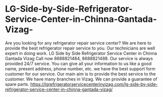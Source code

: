 # LG-Side-by-Side-Refrigerator-Service-Center-in-Chinna-Gantada-Vizag-
Are you looking for any refrigerator repair service center? We are here to provide the best refrigerator repair service to you. Our technicians are well expert in doing work. LG Side by Side Refrigerator Service Center in Chinna Gantada Vizag  Call now 8688821484, 8688821488. Our service is always provided 24/7 service. You can give all your information to us like a good name, present address, phone number, etc. we have the best support form customer for our service. Our main aim is to provide the best service to the customer. We have many branches in Vizag. We can provide a guarantee of spare parts.  https://lgrefrigeratorservicecenterinvizag.com/lg-side-by-side-refrigerator-service-center-in-chinna-gantada-vizag/
